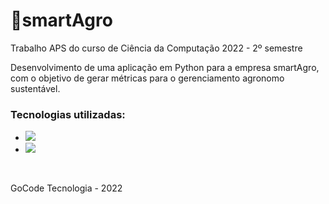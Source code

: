 <h1>🍃smartAgro</h1>

Trabalho APS do curso de Ciência da Computação 2022 - 2º semestre<br>

Desenvolvimento de uma aplicação em Python para a empresa smartAgro, com o objetivo de gerar métricas para o gerenciamento agronomo sustentável.<br>

<h3>Tecnologias utilizadas:</h3>

<ul>
  <li><img src="https://img.shields.io/badge/python-3670A0?style=for-the-badge&logo=python&logoColor=ffdd54" />
  <li><img src="https://img.shields.io/badge/sqlite-%2307405e.svg?style=for-the-badge&logo=sqlite&logoColor=white" />
</ul><br>

GoCode Tecnologia - 2022

